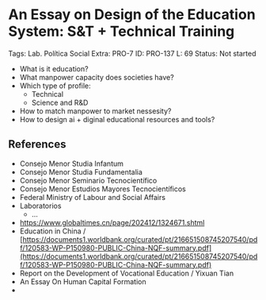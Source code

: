 # An Essay on Design of the  Education System: S&T + Technical Training

Tags: Lab. Política Social
Extra: PRO-7
ID: PRO-137
L: 69
Status: Not started

- What is it education?
- What manpower capacity does societies have?
- Which type of profile:
    - Technical
    - Science and R&D
- How to match manpower to market nessesity?
- How to  design ai + diginal educational resources and tools?

## References

- Consejo Menor Studia Infantum
- Consejo Menor Studia Fundamentalia
- Consejo Menor Seminario Tecnocientífico
- Consejo Menor Estudios Mayores Tecnocientíficos
- Federal Ministry of Labour and Social Affairs
- Laboratorios
    - …
- https://www.globaltimes.cn/page/202412/1324671.shtml
- Education in China / [https://documents1.worldbank.org/curated/pt/216651508745207540/pdf/120583-WP-P150980-PUBLIC-China-NQF-summary.pdf](https://documents1.worldbank.org/curated/pt/216651508745207540/pdf/120583-WP-P150980-PUBLIC-China-NQF-summary.pdf)
- Report on the Development of Vocational Education / Yixuan Tian
- An Essay On Human Capital Formation
-